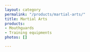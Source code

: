 ```yaml
---
layout: category
permalink: "/products/martial-arts/"
title: Martial Arts
products:
- Mouthguards
- Training equipments
photos: []

---
```

